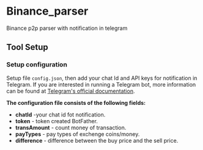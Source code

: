 # Binance_parser
Binance p2p parser with notification in telegram

## Tool Setup
### Setup configuration

Setup file `config.json`, then add your chat Id and API keys for notification in Telegram.
If you are interested in running a Telegram bot, more information can be found at [Telegram's official documentation](https://core.telegram.org/bots).

**The configuration file consists of the following fields:**
-   **chatId** -your chat id fot notification.
-   **token** - token created BotFather.
-   **transAmount** - count money of transaction.
-   **payTypes** - pay types of exchenge coins/money.
-   **difference** - difference between the buy price and the sell price.

